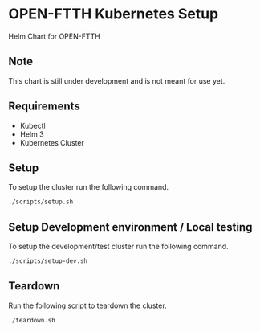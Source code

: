 # OPEN-FTTH Kubernetes Setup

Helm Chart for OPEN-FTTH

## Note

This chart is still under development and is not meant for use yet.

## Requirements

* Kubectl
* Helm 3
* Kubernetes Cluster

## Setup

To setup the cluster run the following command.

``` sh
./scripts/setup.sh
```

## Setup Development environment / Local testing

To setup the development/test cluster run the following command.

``` sh
./scripts/setup-dev.sh
```

## Teardown

Run the following script to teardown the cluster.

``` sh
./teardown.sh
```
